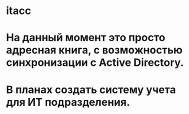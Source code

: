 # itacc
# На данный момент это просто адресная книга, с возможностью синхронизации с Active Directory. 
# В планах создать систему учета для ИТ подразделения.
